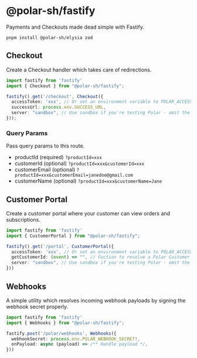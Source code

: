 # @polar-sh/fastify

Payments and Checkouts made dead simple with Fastify.

`pnpm install @polar-sh/elysia zod`

## Checkout

Create a Checkout handler which takes care of redirections.

```typescript
import fastify from 'fastify'
import { Checkout } from "@polar-sh/fastify";

fastify().get('/checkout', Checkout({
  accessToken: 'xxx', // Or set an environment variable to POLAR_ACCESS_TOKEN
  successUrl: process.env.SUCCESS_URL,
  server: "sandbox", // Use sandbox if you're testing Polar - omit the parameter or pass 'production' otherwise
}));
```

### Query Params

Pass query params to this route.

- productId (required) `?productId=xxx`
- customerId (optional) `?productId=xxx&customerId=xxx`
- customerEmail (optional) `?productId=xxx&customerEmail=janedoe@gmail.com`
- customerName (optional) `?productId=xxx&customerName=Jane`

## Customer Portal

Create a customer portal where your customer can view orders and subscriptions.

```typescript
import fastify from 'fastify'
import { CustomerPortal } from "@polar-sh/fastify";

fastify().get('/portal', CustomerPortal({
  accessToken: 'xxx', // Or set an environment variable to POLAR_ACCESS_TOKEN
  getCustomerId: (event) => "", // Fuction to resolve a Polar Customer ID
  server: "sandbox", // Use sandbox if you're testing Polar - omit the parameter or pass 'production' otherwise
}))
```

## Webhooks

A simple utility which resolves incoming webhook payloads by signing the webhook secret properly.

```typescript
import fastify from 'fastify'
import { Webhooks } from "@polar-sh/fastify";

fastify.post('/polar/webhooks', Webhooks({
  webhookSecret: process.env.POLAR_WEBHOOK_SECRET!,
  onPayload: async (payload) => /** Handle payload */,
}))
```
